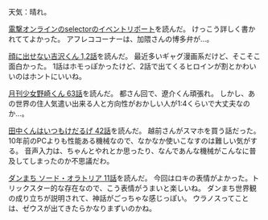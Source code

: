 天気：晴れ。

[電撃オンラインのselectorのイベントリポート](http://dengekionline.com/elem/000/001/040/1040859/)を読んだ。
けっこう詳しく書かれててよかった。
アフレココーナーは、加隈さんの博多弁が...。

[顔に出せない吉沢くん 1,2話](http://www.ganganonline.com/viewer/pc/comic/kaoni/001/_SWF_Window.html)を読んだ。
最近多いギャグ漫画系だけど、そこそこ面白かった。
1話はホモっぽかったけど、2話で出てくるヒロインが割とかわいいのはホントにいいね。

[月刊少女野崎くん 63話](http://www.ganganonline.com/viewer/pc/comic/nozaki/063/_SWF_Window.html)を読んだ。
都さん回で、遼介くん頑張れ。
しかし、あの世界の住人気遣い出来る人と方向性がおかしい人が1:4くらいで大丈夫なのか...。

[田中くんはいつもけだるげ 42話](http://www.ganganonline.com/viewer/pc/comic/tanakakun/042/_SWF_Window.html)を読んだ。
越前さんがスマホを買う話だった。
10年前のPCよりも性能ある機械なので、なかなか使いこなすのは難しい気がする。
音声入力は、ちゃんとやれとか思ったり、なんであんな機械がこんなに普及してしまったのか不思議だわ。

[ダンまち ソード・オラトリア 11話](http://www.ganganonline.com/viewer/pc/comic/ais/011/_SWF_Window.html)を読んだ。
今回はロキの表情がよかった。トリックスター的な存在なので、こう表情がうまいと楽しいね。
ダンまち世界観の成り立ちが説明されて、神話がごっちゃな感じっぽい。
ウラノスってことは、ゼウスが出てきたらかなりまずいのかね。
